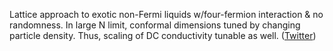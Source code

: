 
Lattice approach to exotic non-Fermi liquids w/four-fermion interaction & no randomness. In large N limit, conformal dimensions tuned by changing particle density. Thus, scaling of DC conductivity tunable as well. ([Twitter](https://twitter.com/JoshuahHeath/status/1101150587989708801))
